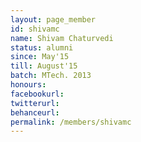 ```yaml
---
layout: page_member
id: shivamc
name: Shivam Chaturvedi
status: alumni
since: May'15
till: August'15
batch: MTech. 2013
honours: 
facebookurl:
twitterurl:
behanceurl:
permalink: /members/shivamc
---
```

